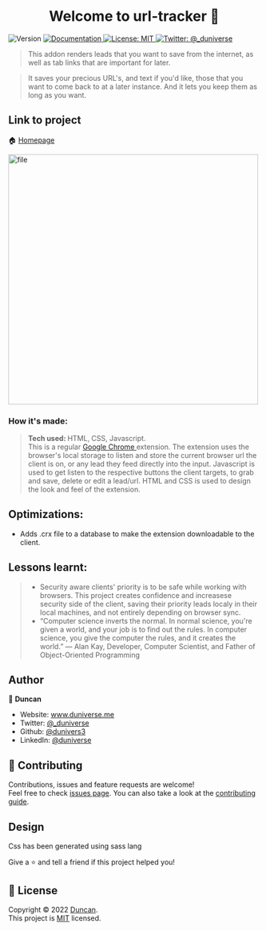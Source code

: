 <h1 align="center">Welcome to url-tracker 👋</h1>
<p>
  <img alt="Version" src="https://img.shields.io/badge/version-0.0.1-blue.svg?cacheSeconds=2592000" />
  <a href="https//github.com/dunivers3/url-tracker#readme" target="_blank">
    <img alt="Documentation" src="https://img.shields.io/badge/documentation-yes-brightgreen.svg" />
  </a>
  <a href="https://github.com/dunivers3/url-tracker/blob/main/LICENSE" target="_blank">
    <img alt="License: MIT" src="https://img.shields.io/badge/License-MIT-yellow.svg" />
  </a>
  <a href="https://twitter.com/_duniverse" target="_blank">
    <img alt="Twitter: @_duniverse" src="https://img.shields.io/twitter/follow/_duniverse.svg?style=social" />
  </a>
</p>

> This addon renders leads that you want to save from the internet, as well as tab links that are important for later.

> It saves your precious URL's, and text if you'd like, those that you want to come back to at a later instance. And it lets you keep them as long as you want.

## Link to project

🏠 [Homepage](https//github.com/dunivers3/url-tracker#readme)

<img src="https://images.unsplash.com/photo-1569230919100-d3fd5e1132f4?ixlib=rb-1.2.1&ixid=MnwxMjA3fDB8MHxwaG90by1wYWdlfHx8fGVufDB8fHx8&auto=format&fit=crop&w=736&q=80" style="width: auto; height: 500px" alt ="file">

### How it's made:

> <strong>Tech used: </strong> HTML, CSS, Javascript. </br>
> This is a regular <a href="https://www.google.com/chrome/" target="_blank" >Google Chrome </a> extension.
> The extension uses the browser's local storage to listen and store the current browser url the client is on, or any lead they feed directly into the input. Javascript is used to get listen to the respective buttons the client targets, to grab and save, delete or edit a lead/url.
> HTML and CSS is used to design the look and feel of the extension.

## Optimizations:

-   Adds .crx file to a database to make the extension downloadable to the client.

## Lessons learnt:

> -   Security aware clients' priority is to be safe while working with browsers. This project creates confidence and increasese security side of the client, saving their priority leads localy in their local machines, and not entirely depending on browser sync.
> -   “Computer science inverts the normal. In normal science, you're given a world, and your job is to find out the rules. In computer science, you give the computer the rules, and it creates the world.” — Alan Kay, Developer, Computer Scientist, and Father of Object-Oriented Programming

## Author

👤 **Duncan**

-   Website: www.duniverse.me
-   Twitter: [@\_duniverse](https://twitter.com/_duniverse)
-   Github: [@dunivers3](https://github.com/dunivers3)
-   LinkedIn: [@duniverse](https://linkedin.com/in/duniverse)

## 🤝 Contributing

Contributions, issues and feature requests are welcome!<br />Feel free to check [issues page](https://github.com/dunivers3/url-tracker/issues). You can also take a look at the [contributing guide](https://github.com/dunivers3/url-tracker/pulls).

## Design

Css has been generated using sass lang

Give a ⭐️ and tell a friend if this project helped you!

## 📝 License

Copyright © 2022 [Duncan](https://github.com/dunivers3).<br />
This project is [MIT](https://github.com/dunivers3/url-tracker/blob/main/LICENSE) licensed.

